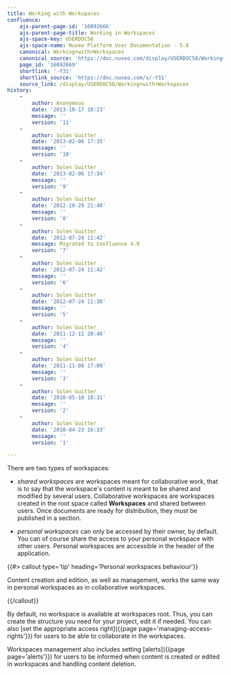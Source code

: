 ```yaml
---
title: Working with Workspaces
confluence:
    ajs-parent-page-id: '16092666'
    ajs-parent-page-title: Working in Workspaces
    ajs-space-key: USERDOC58
    ajs-space-name: Nuxeo Platform User Documentation - 5.8
    canonical: Working+with+Workspaces
    canonical_source: 'https://doc.nuxeo.com/display/USERDOC58/Working+with+Workspaces'
    page_id: '16092669'
    shortlink: '-Y31'
    shortlink_source: 'https://doc.nuxeo.com/x/-Y31'
    source_link: /display/USERDOC58/Working+with+Workspaces
history:
    - 
        author: Anonymous
        date: '2013-10-17 18:23'
        message: ''
        version: '11'
    - 
        author: Solen Guitter
        date: '2013-02-06 17:35'
        message: ''
        version: '10'
    - 
        author: Solen Guitter
        date: '2013-02-06 17:34'
        message: ''
        version: '9'
    - 
        author: Solen Guitter
        date: '2012-10-29 21:40'
        message: ''
        version: '8'
    - 
        author: Solen Guitter
        date: '2012-07-24 11:42'
        message: Migrated to Confluence 4.0
        version: '7'
    - 
        author: Solen Guitter
        date: '2012-07-24 11:42'
        message: ''
        version: '6'
    - 
        author: Solen Guitter
        date: '2012-07-24 11:38'
        message: ''
        version: '5'
    - 
        author: Solen Guitter
        date: '2011-12-11 20:46'
        message: ''
        version: '4'
    - 
        author: Solen Guitter
        date: '2011-11-08 17:09'
        message: ''
        version: '3'
    - 
        author: Solen Guitter
        date: '2010-05-10 18:31'
        message: ''
        version: '2'
    - 
        author: Solen Guitter
        date: '2010-04-23 16:33'
        message: ''
        version: '1'

---
```

There are two types of workspaces:

*   _shared workspaces_ are workspaces meant for collaborative work, that is to say that the workspace's content is meant to be shared and modified by several users. Collaborative workspaces are workspaces created in the root space called **Workspaces** and shared between users. Once documents are ready for distribution, they must be published in a section.

*   _personal workspaces_ can only be accessed by their owner, by default. You can of course share the access to your personal workspace with other users. Personal workspaces are accessible in the header of the application.

{{#> callout type='tip' heading='Personal workspaces behaviour'}}

Content creation and edition, as well as management, works the same way in personal workspaces as in collaborative workspaces.

{{/callout}}

By default, no workspace is available at workspaces root. Thus, you can create the structure you need for your project, edit it if needed. You can also [set the appropriate access right]({{page page='managing-access-rights'}}) for users to be able to collaborate in the workspaces.

Workspaces management also includes setting [alerts]({{page page='alerts'}}) for users to be informed when content is created or edited in workspaces and handling content deletion.